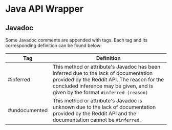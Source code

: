 # Java API Wrapper

## Javadoc

Some Javadoc comments are appended with tags. Each tag and its corresponding definition can be found
below:

| Tag | Definition |
|---|---|
| #inferred | This method or attribute's Javadoc has been inferred due to the lack of documentation provided by the Reddit API. The reason for the concluded inference may be given, and is given by the format `#inferred (reason)`|
| #undocumented | This method or attribute's Javadoc is unknown due to the lack of documentation provided by the Reddit API and the documentation cannot be `#inferred`. |
